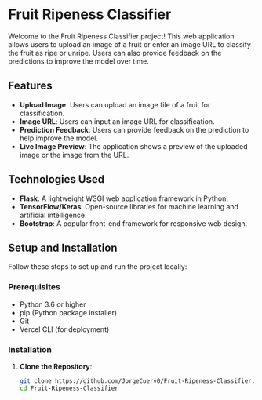 # Fruit Ripeness Classifier

Welcome to the Fruit Ripeness Classifier project! This web application allows users to upload an image of a fruit or enter an image URL to classify the fruit as ripe or unripe. Users can also provide feedback on the predictions to improve the model over time.

## Features

- **Upload Image**: Users can upload an image file of a fruit for classification.
- **Image URL**: Users can input an image URL for classification.
- **Prediction Feedback**: Users can provide feedback on the prediction to help improve the model.
- **Live Image Preview**: The application shows a preview of the uploaded image or the image from the URL.

## Technologies Used

- **Flask**: A lightweight WSGI web application framework in Python.
- **TensorFlow/Keras**: Open-source libraries for machine learning and artificial intelligence.
- **Bootstrap**: A popular front-end framework for responsive web design.

## Setup and Installation

Follow these steps to set up and run the project locally:

### Prerequisites

- Python 3.6 or higher
- pip (Python package installer)
- Git
- Vercel CLI (for deployment)

### Installation

1. **Clone the Repository**:
   ```bash
   git clone https://github.com/JorgeCuerv0/Fruit-Ripeness-Classifier.git
   cd Fruit-Ripeness-Classifier
